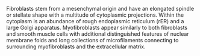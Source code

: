Fibroblasts stem from a mesenchymal origin and have an elongated spindle or stellate shape with a multitude of cytoplasmic projections. Within the cytoplasm is an abundance of rough endoplasmic reticulum (rER) and a large Golgi apparatus. Myofibroblasts appear similarly to both fibroblasts and smooth muscle cells with additional distinguished features of nuclear membrane folds and long collections of microfilaments connecting to surrounding myofibroblasts and the extracellular matrix.